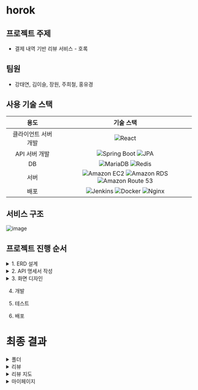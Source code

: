# horok

## 프로젝트 주제
* 결제 내역 기반 리뷰 서비스 - 호록

## 팀원
* 강태연, 김이슬, 장원, 주희철, 홍유경

## 사용 기술 스택

| 용도 | 기술 스택 |
| :---: | :---: |
| 클라이언트 서버 개발 | ![React](https://img.shields.io/badge/React-%230088CC?logo=react) |
| API 서버 개발 | ![Spring Boot](https://img.shields.io/badge/Spring_Boot-%232E5918?logo=springboot) ![JPA](https://img.shields.io/badge/JPA-%232E5918) |
| DB | ![MariaDB](https://img.shields.io/badge/mariadb-%23007ACC?logo=mariadb) ![Redis](https://img.shields.io/badge/redis-%2350162D?logo=redis) |
| 서버 | ![Amazon EC2](https://img.shields.io/badge/Amazon_EC2-%23e5780c?logo=Amazon%20EC2) ![Amazon RDS](https://img.shields.io/badge/Amazon%20RDS-%23302CB2?logo=Amazon%20rds) ![Amazon Route 53](https://img.shields.io/badge/Amazon%20Route%2053-%23562DB1?logo=Amazon%20route%2053) |
| 배포 | ![Jenkins](https://img.shields.io/badge/Jenkins-%23D24939?logo=jenkins&logoColor=000000) ![Docker](https://img.shields.io/badge/docker-%23517A9E?logo=docker) ![Nginx](https://img.shields.io/badge/Nginx-%23009639?logo=nginx) |

## 서비스 구조

![image](https://github.com/Cubites/horok_front/assets/75084369/234fc76b-7d31-4c7f-8b9f-33538a985538)

## 프로젝트 진행 순서
<details>
  <summary>
    1. ERD 설계
  </summary>
  
  ![erd](https://github.com/Cubites/horok_back/assets/75084369/bb313997-ce35-487f-b763-705b2096427f)
</details>
<details>
  <summary>
    2. API 명세서 작성
  </summary>

  ![api](https://github.com/Cubites/horok_back/assets/75084369/44209718-767e-4fdd-a0a0-4c3f4e05a3f9)
</details>

<details>
  <summary>
    3. 화면 디자인
  </summary>
  
  ![ui](https://github.com/Cubites/horok_back/assets/75084369/ec25caf9-eaf3-4c9a-a0d8-7abf568dbe94)
</details>

4. 개발

5. 테스트
   
6. 배포

# 최종 결과

<details>
  <summary>
    폴더
  </summary>

  ### 폴더 생성 및 링크 공유
  ![folder1](https://github.com/Cubites/horok_back/assets/75084369/42ddc5c2-3193-4d5c-9afe-dfd032a824c2)

  ### 공유 링크로 폴더 접속
  ![folder2](https://github.com/Cubites/horok_back/assets/75084369/d8ac3a67-1320-45b0-b623-45d766052286)

  ### 폴더 즐겨찾기
  ![folder3](https://github.com/Cubites/horok_back/assets/75084369/2ffe2d51-ec70-4ee6-9a77-1054b9c74a4e)

  ### 폴더 이름 및 색상 수정, 폴더 나가기
  ![folder4](https://github.com/Cubites/horok_back/assets/75084369/1065b528-237b-4f62-9275-72f13e4ba7c4)
</details>

<details>
  <summary>
    리뷰
  </summary>

  ### 리뷰 목록 및 정렬
  ![r1](https://github.com/Cubites/horok_back/assets/75084369/400a1dcf-8a5c-432d-aa61-b9435c374f5f)

  ### 리뷰 상세보기
  ![r2](https://github.com/Cubites/horok_back/assets/75084369/a28abd1d-628d-4193-865b-4073c4511a9a)

  ### 리뷰 좋아요 추가
  ![r3](https://github.com/Cubites/horok_back/assets/75084369/76ee61be-9e9f-4371-adc5-b85cf2ccaa60)

  ### 리뷰에 댓글 작성
  ![r4](https://github.com/Cubites/horok_back/assets/75084369/5f97a7dd-c452-4c00-abcc-9291ba32c13b)
</details>

<details>
  <summary>
    리뷰 지도
  </summary>

  ### 리뷰 지도
  ![rm1](https://github.com/Cubites/horok_back/assets/75084369/d1db3620-b280-4010-8d30-a341c660e805)

  ### 리뷰 가게 지도에서 보기
  ![rm2](https://github.com/Cubites/horok_back/assets/75084369/d550b862-96e2-4431-96c2-5a58a4622a8b)

  ### 특정 폴더만 지도에 표시
  ![rm3](https://github.com/Cubites/horok_back/assets/75084369/9cac8ae9-d0f3-4674-81eb-636c4240bbab)
</details>

<details>
  <summary>
    마이페이지
  </summary>

  ### 카드 별 사용 통계
  ![m1](https://github.com/Cubites/horok_back/assets/75084369/0ad7c429-936e-4b09-b2ec-9fa16df7ca77)

  ### 프로필 사진 및 닉네임 수정
  ![m2](https://github.com/Cubites/horok_back/assets/75084369/457815f6-a8f8-478d-804a-4217c48fac2b)
</details>
